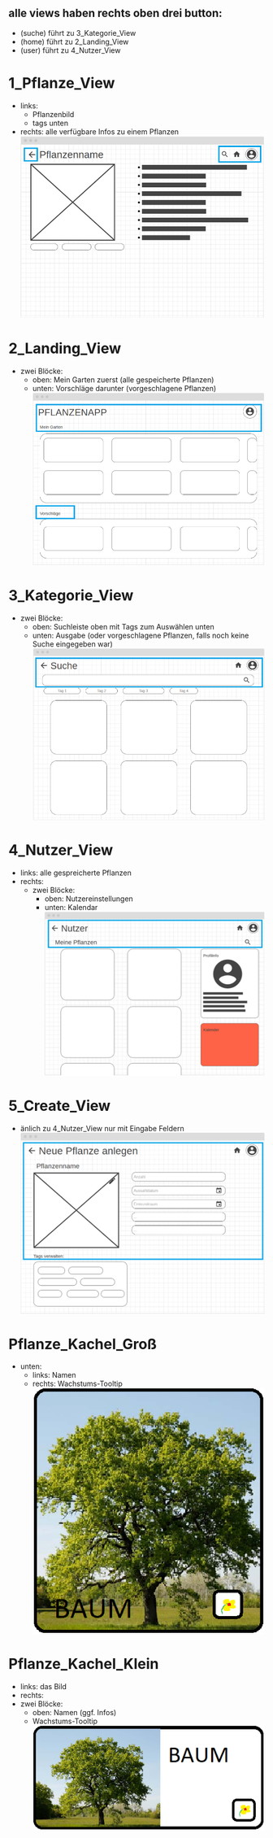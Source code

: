 ## alle views haben rechts oben drei button:

- (suche) führt zu 3_Kategorie_View
- (home) führt zu 2_Landing_View
- (user) führt zu 4_Nutzer_View

# 1_Pflanze_View

- links:
  - Pflanzenbild
  - tags unten
- rechts: alle verfügbare Infos zu einem Pflanzen
![1_Pflanze_View](/documentation/images/1_Pflanze_View.png)

# 2_Landing_View

- zwei Blöcke:
  - oben: Mein Garten zuerst (alle gespeicherte Pflanzen)
  - unten: Vorschläge darunter (vorgeschlagene Pflanzen)
![2_Landing_View](/documentation/images/2_Landing_View.png)

# 3_Kategorie_View

- zwei Blöcke:
  - oben: Suchleiste oben mit Tags zum Auswählen unten
  - unten: Ausgabe (oder vorgeschlagene Pflanzen, falls noch keine Suche eingegeben war)
![3_Kategorie_View](/documentation/images/3_Kategorie_View.png)

# 4_Nutzer_View

- links: alle gespreicherte Pflanzen
- rechts:
  - zwei Blöcke:
    - oben: Nutzereinstellungen
    - unten: Kalendar
![4_Nutzer_View](/documentation/images/4_Nutzer_View.png)

# 5_Create_View

- änlich zu 4_Nutzer_View nur mit Eingabe Feldern
![5_Create_View](/documentation/images/5_Create_View.png)

# Pflanze_Kachel_Groß

- unten:
  - links: Namen
  - rechts: Wachstums-Tooltip
![Panel](/documentation/images/Panel.png)

# Pflanze_Kachel_Klein

- links: das Bild
- rechts:
- zwei Blöcke:
  - oben: Namen (ggf. Infos)
  - Wachstums-Tooltip
![Panel-small](/documentation/images/Panel_small.png)
